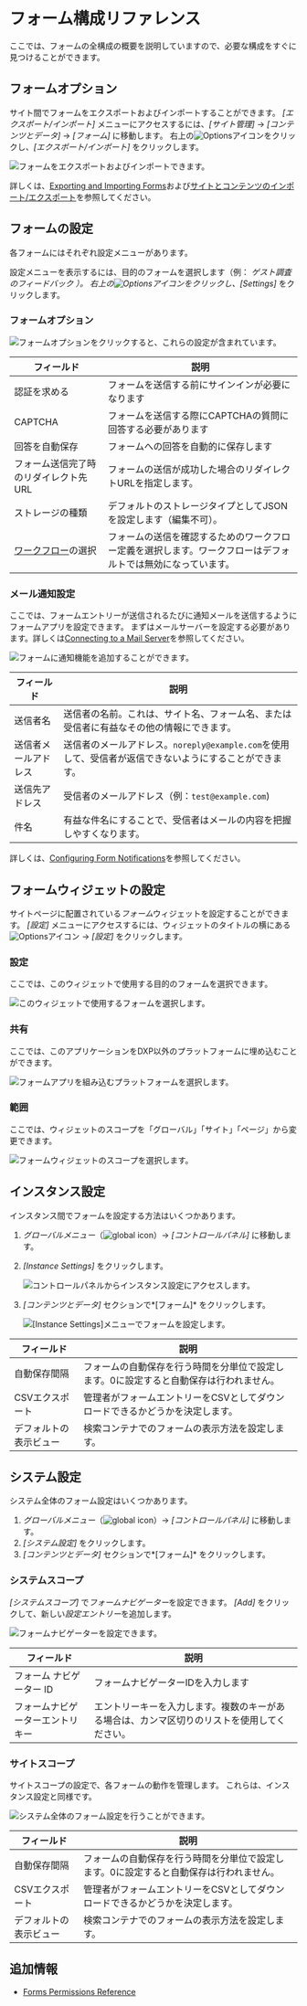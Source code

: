 # フォーム構成リファレンス

ここでは、フォームの全構成の概要を説明していますので、必要な構成をすぐに見つけることができます。

## フォームオプション

サイト間でフォームをエクスポートおよびインポートすることができます。 *[エクスポート/インポート]* メニューにアクセスするには、*[サイト管理]* → *[コンテンツとデータ]* → *[フォーム]* に移動します。 右上の![Options](../../../images/icon-options.png)アイコンをクリックし、*[エクスポート/インポート]* をクリックします。

![フォームをエクスポートおよびインポートできます。](./forms-configuration-reference/images/01.png)

詳しくは、[Exporting and Importing Forms](./exporting-and-importing-forms.md)および[サイトとコンテンツのインポート/エクスポート](../../../site-building/building-sites/importing-exporting-pages-and-content.md)を参照してください。

## フォームの設定

各フォームにはそれぞれ設定メニューがあります。

設定メニューを表示するには、目的のフォームを選択します（例：  *ゲスト調査のフィードバック *）。 右上の![Options](../../../images/icon-options.png)アイコンをクリックし、*[Settings]* をクリックします。

### フォームオプション

![フォームオプションをクリックすると、これらの設定が含まれています。](./forms-configuration-reference/images/02.png)

| フィールド                                                              | 説明                                                     |
| ------------------------------------------------------------------ | ------------------------------------------------------ |
| 認証を求める                                                             | フォームを送信する前にサインインが必要になります                               |
| CAPTCHA                                                            | フォームを送信する際にCAPTCHAの質問に回答する必要があります                      |
| 回答を自動保存                                                            | フォームへの回答を自動的に保存します                                     |
| フォーム送信完了時のリダイレクト先URL                                               | フォームの送信が成功した場合のリダイレクトURLを指定します。                        |
| ストレージの種類                                                           | デフォルトのストレージタイプとしてJSONを設定します（編集不可）。                     |
| [ワークフロー](./advanced-forms-usage/using-forms-with-a-workflow.md)の選択 | フォームの送信を確認するためのワークフロー定義を選択します。ワークフローはデフォルトでは無効になっています。 |

### メール通知設定

ここでは、フォームエントリーが送信されるたびに通知メールを送信するようにフォームアプリを設定できます。 まずはメールサーバーを設定する必要があります。詳しくは[Connecting to a Mail Server](../../../installation-and-upgrades/setting-up-liferay/configuring-mail/connecting-to-a-mail-server.md)を参照してください。

![フォームに通知機能を追加することができます。](./forms-configuration-reference/images/03.png)

| フィールド      | 説明                                                             |
| ---------- | -------------------------------------------------------------- |
| 送信者名       | 送信者の名前。これは、サイト名、フォーム名、または受信者に有益なその他の情報にできます。                   |
| 送信者メールアドレス | 送信者のメールアドレス。`noreply@example.com`を使用して、受信者が返信できないようにすることができます。 |
| 送信先アドレス    | 受信者のメールアドレス（例：`test@example.com`)                              |
| 件名         | 有益な件名にすることで、受信者はメールの内容を把握しやすくなります。                             |

詳しくは、[Configuring Form Notifications](../sharing-forms-and-managing-submissions/configuring-form-notifications.md)を参照してください。

## フォームウィジェットの設定

サイトページに配置されている*フォーム*ウィジェットを設定することができます。 *[設定]* メニューにアクセスするには、ウィジェットのタイトルの横にある![Options](../../../images/icon-app-options.png)アイコン → *[設定]* をクリックします。

### 設定

ここでは、このウィジェットで使用する目的のフォームを選択できます。

![このウィジェットで使用するフォームを選択します。](./forms-configuration-reference/images/04.png)

### 共有

ここでは、このアプリケーションをDXP以外のプラットフォームに埋め込むことができます。

![フォームアプリを組み込むプラットフォームを選択します。](./forms-configuration-reference/images/05.png)

### 範囲

ここでは、ウィジェットのスコープを「グローバル」「サイト」「ページ」から変更できます。

![フォームウィジェットのスコープを選択します。](./forms-configuration-reference/images/06.png)

## インスタンス設定

インスタンス間でフォームを設定する方法はいくつかあります。

1.  *グローバルメニュー*（![global icon](../../../images/icon-applications-menu.png)）→ *[コントロールパネル]* に移動します。

2.  *[Instance Settings]* をクリックします。

    ![コントロールパネルからインスタンス設定にアクセスします。](./forms-configuration-reference/images/09.png)

3.  *[コンテンツとデータ]* セクションで*[フォーム]* をクリックします。

    ![[Instance Settings]メニューでフォームを設定します。](./forms-configuration-reference/images/07.png)

| フィールド       | 説明                                           |
| ----------- | -------------------------------------------- |
| 自動保存間隔      | フォームの自動保存を行う時間を分単位で設定します。0に設定すると自動保存は行われません。 |
| CSVエクスポート   | 管理者がフォームエントリーをCSVとしてダウンロードできるかどうかを決定します。     |
| デフォルトの表示ビュー | 検索コンテナでのフォームの表示方法を設定します。                     |

## システム設定

システム全体のフォーム設定はいくつかあります。

1.  *グローバルメニュー*（![global icon](../../../images/icon-applications-menu.png)）→ *[コントロールパネル]* に移動します。
2.  *[システム設定]* をクリックします。
3.  *[コンテンツとデータ]* セクションで*[フォーム]* をクリックします。

### システムスコープ

*[システムスコープ]* で*フォームナビゲーター*を設定できます。 *[Add]* をクリックして、新しい*設定エントリー*を追加します。

![フォームナビゲーターを設定できます。](./forms-configuration-reference/images/10.png)

| フィールド            | 説明                                             |
| ---------------- | ---------------------------------------------- |
| フォーム ナビゲーター ID   | フォームナビゲーターIDを入力します                             |
| フォームナビゲーターエントリキー | エントリーキーを入力します。複数のキーがある場合は、カンマ区切りのリストを使用してください。 |

### サイトスコープ

サイトスコープの設定で、各フォームの動作を管理します。 これらは、インスタンス設定と同様です。

![システム全体のフォーム設定を行うことができます。](./forms-configuration-reference/images/08.png)

| フィールド       | 説明                                           |
| ----------- | -------------------------------------------- |
| 自動保存間隔      | フォームの自動保存を行う時間を分単位で設定します。0に設定すると自動保存は行われません。 |
| CSVエクスポート   | 管理者がフォームエントリーをCSVとしてダウンロードできるかどうかを決定します。     |
| デフォルトの表示ビュー | 検索コンテナでのフォームの表示方法を設定します。                     |

## 追加情報

  - [Forms Permissions Reference](./forms-permissions-reference.md)
